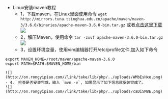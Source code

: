 - Linux安装maven教程
	- 1，下载maven，在Linux里面使用命令
	`wget http://mirrors.tuna.tsinghua.edu.cn/apache/maven/maven-3/3.6.0/binaries/apache-maven-3.6.0-bin.tar.gz`
	或者[点击这里下载
	![](http://on.rongyipiao.com//link/take/lib/php/../uploads/zXvHpqA0.png)](http://mirrors.tuna.tsinghua.edu.cn/apache/maven/maven-3/3.6.0/binaries/apache-maven-3.6.0-bin.tar.gz "点击这里下载")
	- 2，解压Maven，使用命令
	`tar -zxvf apache-maven-3.6.0-bin.tar.gz`
	![](http://on.rongyipiao.com//link/take/lib/php/../uploads/pet2WfxU.png)
	- 3，设置环境变量，使用vim编辑器打开/etc/profile文件,加入如下命令
```
export MAVEN_HOME=/root/maven/apache-maven-3.6.0
export PATH=$PATH:$MAVEN_HOME/bin
```
	![](http://on.rongyipiao.com//link/take/lib/php/../uploads/WMbEsHxe.png)
	- 4， 检查是否安装完成，输入 `mvn -v`, 如果显示了如下信息就安装完成了。
	![](http://on.rongyipiao.com//link/take/lib/php/../uploads/caDiSM8E.png)